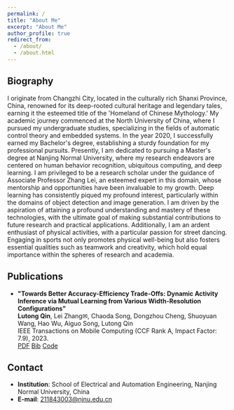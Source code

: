 ```yaml
---
permalink: /
title: "About Me"
excerpt: "About Me"
author_profile: true
redirect_from: 
  - /about/
  - /about.html
---
```


## Biography

I originate from Changzhi City, located in the culturally rich Shanxi Province, China, renowned for its deep-rooted cultural heritage and legendary tales, earning it the esteemed title of the 'Homeland of Chinese Mythology.' My academic journey commenced at the North University of China, where I pursued my undergraduate studies, specializing in the fields of automatic control theory and embedded systems. In the year 2020, I successfully earned my Bachelor's degree, establishing a sturdy foundation for my professional pursuits. Presently, I am dedicated to pursuing a Master's degree at Nanjing Normal University, where my research endeavors are centered on human behavior recognition, ubiquitous computing, and deep learning. I am privileged to be a research scholar under the guidance of Associate Professor Zhang Lei, an esteemed expert in this domain, whose mentorship and opportunities have been invaluable to my growth. Deep learning has consistently piqued my profound interest, particularly within the domains of object detection and image generation. I am driven by the aspiration of attaining a profound understanding and mastery of these technologies, with the ultimate goal of making substantial contributions to future research and practical applications. Additionally, I am an ardent enthusiast of physical activities, with a particular passion for street dancing. Engaging in sports not only promotes physical well-being but also fosters essential qualities such as teamwork and creativity, which hold equal importance within the spheres of research and academia.

## Publications

- **"Towards Better Accuracy-Efficiency Trade-Offs: Dynamic Activity Inference via Mutual Learning from Various Width-Resolution Configurations"**  
**Lutong Qin**, Lei Zhang✉, Chaoda Song, Dongzhou Cheng, Shuoyuan Wang, Hao Wu, Aiguo Song, Lutong Qin  
IEEE Transactions on Mobile Computing (CCF Rank A, Impact Factor: 7.9), 2023.  
[PDF]() [Bib]() [Code](https://github.com/Lutong-Qin/Adaptive_har)  

## Contact

- **Institution**: School of Electrical and Automation Engineering, Nanjing Normal University, China  
- **E-mail**: [211843003@njnu.edu.cn](mailto:211843003@njnu.edu.cn)


